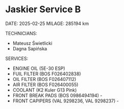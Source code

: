# Jaskier Service B

DATE: 2025-02-25
MILAGE: 285194 km

TECHNICIANS: 
  - Mateusz Świetlicki
  - Dagna Sapińska

SERVICES:
  - ENGINE OIL (5E-30 ESP)
  - FUIL FILTER (BOS F026402838)
  - OIL FILTER (BOS F026407112)
  - AIR FILTER (BOS F026400055)
  - COOLANT (K2 Kuler G13 Pink)
  - FRONT BREAK PADS (BOS 0986494194) -
  - FRONT CAPIPERS (VAL 9298236, VAL 9298237) -
